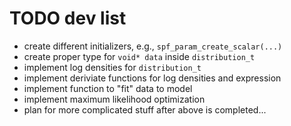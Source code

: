 # TODO dev list
* create different initializers, e.g., `spf_param_create_scalar(...)`
* create proper type for `void* data` inside `distribution_t`
* implement log densities for `distribution_t`
* implement deriviate functions for log densities and expression
* implement function to "fit" data to model
* implement maximum likelihood optimization
* plan for more complicated stuff after above is completed...